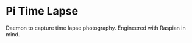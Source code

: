 Pi Time Lapse
=============

Daemon to capture time lapse photography. Engineered with Raspian in mind.
